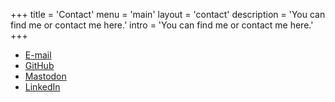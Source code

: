 +++
title = 'Contact'
menu = 'main'
layout = 'contact'
description = 'You can find me or contact me here.'
intro = 'You can find me or contact me here.'
+++

- [E-mail](mailto:contact-web@torb.xyz)
- [GitHub](https://github.com/torb-no)
- [Mastodon](https://hachyderm.io/@torb)
- [LinkedIn](https://www.linkedin.com/in/torb-xyz/)
